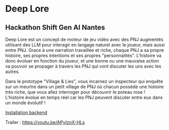 # Deep Lore
## Hackathon Shift Gen AI Nantes

Deep Lore est un concept de moteur de jeu vidéo avec des PNJ augmentés utilisant des LLM pour interagir en langage naturel avec le joueur, mais aussi entre PNJ. Grace à une narration travaillée et riche, chaque PNJ a sa propre histoire, ses propres intentions et ses propres "personnalités". L'histoire va donc évoluer en fonction du joueur, et une bonne ou une mauvaise action va pouvoir se propager à travers les PNJ qui vont discuter les uns avec les autres. 

Dans le prototype "Village & Lies", vous incarnez un inspecteur qui enquête sur un meurtre dans un petit village de PNJ où chacun possède une histoire très riche, que vous allez interroger pour découvrir le poteau rose ! L'histoire évolue en temps réel car les PNJ peuvent discuter entre eux dans un monde évolutif !

[Installation backend](https://github.com/deeplore-ai/deeplore/tree/master/agent-AI#readme)

Trailer : https://youtu.be/APyIznX-HLs


